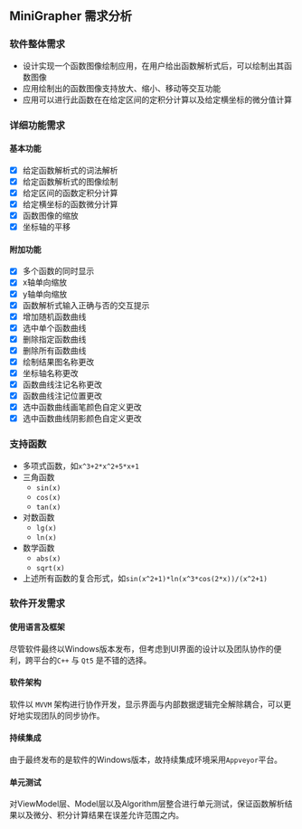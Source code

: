 ## MiniGrapher 需求分析

### 软件整体需求

- 设计实现一个函数图像绘制应用，在用户给出函数解析式后，可以绘制出其函数图像
- 应用绘制出的函数图像支持放大、缩小、移动等交互功能
- 应用可以进行此函数在在给定区间的定积分计算以及给定横坐标的微分值计算

### 详细功能需求

#### 基本功能

- [x] 给定函数解析式的词法解析
- [x] 给定函数解析式的图像绘制
- [x] 给定区间的函数定积分计算
- [x] 给定横坐标的函数微分计算
- [x] 函数图像的缩放
- [x] 坐标轴的平移

#### 附加功能

- [x] 多个函数的同时显示
- [x] x轴单向缩放
- [x] y轴单向缩放
- [x] 函数解析式输入正确与否的交互提示
- [x] 增加随机函数曲线
- [x] 选中单个函数曲线
- [x] 删除指定函数曲线
- [x] 删除所有函数曲线
- [x] 绘制结果图名称更改
- [x] 坐标轴名称更改
- [x] 函数曲线注记名称更改
- [x] 函数曲线注记位置更改
- [x] 选中函数曲线画笔颜色自定义更改
- [x] 选中函数曲线阴影颜色自定义更改

### 支持函数

- 多项式函数，如`x^3+2*x^2+5*x+1`
- 三角函数 
  - `sin(x)`
  - `cos(x)`
  - `tan(x)`
- 对数函数
  - `lg(x)`
  - `ln(x)`
- 数学函数
  - `abs(x)`
  - `sqrt(x)`
- 上述所有函数的复合形式，如`sin(x^2+1)*ln(x^3*cos(2*x))/(x^2+1)`

### 软件开发需求

#### 使用语言及框架

尽管软件最终以Windows版本发布，但考虑到UI界面的设计以及团队协作的便利，跨平台的`C++` 与 `Qt5` 是不错的选择。

#### 软件架构

软件以 `MVVM` 架构进行协作开发，显示界面与内部数据逻辑完全解除耦合，可以更好地实现团队的同步协作。

#### 持续集成

由于最终发布的是软件的Windows版本，故持续集成环境采用`Appveyor`平台。

#### 单元测试

对ViewModel层、Model层以及Algorithm层整合进行单元测试，保证函数解析结果以及微分、积分计算结果在误差允许范围之内。